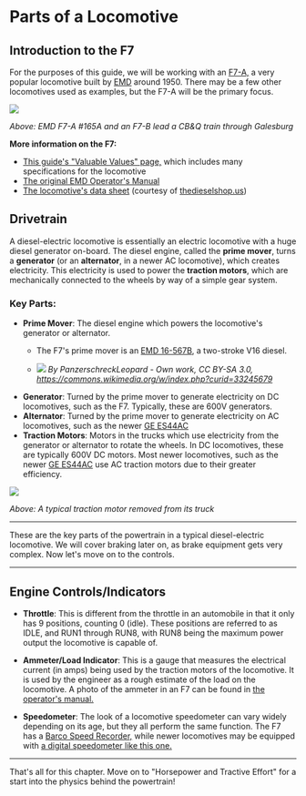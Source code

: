 # Parts of a Locomotive

## Introduction to the F7

For the purposes of this guide, we will be working with an [F7-A,](https://en.wikipedia.org/wiki/EMD_F7) a very popular locomotive built by [EMD](https://en.wikipedia.org/wiki/Electro-Motive_Diesel) around 1950. There may be a few other locomotives used as examples, but the F7-A will be the primary focus.

![](https://upload.wikimedia.org/wikipedia/commons/3/37/19680120_18_CB%26Q_Galesburg,_IL.jpg)

*Above: EMD F7-A #165A and an F7-B lead a CB&Q train through Galesburg*

**More information on the F7:**

- [This guide's "Valuable Values" page,](ValuableValues.md) which includes many specifications for the locomotive
- [The original EMD Operator's Manual](http://www.rr-fallenflags.org/manual/f7-om.pdf)
- [The locomotive's data sheet](http://www.thedieselshop.us/Data%20EMD%20F7.HTML) (courtesy of [thedieselshop.us](http://thedieselshop.us))

## Drivetrain

A diesel-electric locomotive is essentially an electric locomotive with a huge diesel generator on-board. The diesel engine, called the **prime mover**, turns a **generator** (or an **alternator**, in a newer AC locomotive), which creates electricity. This electricity is used to power the **traction motors**, which are mechanically connected to the wheels by way of a simple gear system.

### Key Parts:

- **Prime Mover**: The diesel engine which powers the locomotive's generator or alternator.
	- The F7's prime mover is an [EMD 16-567B](https://en.wikipedia.org/wiki/EMD_567), a two-stroke V16 diesel.

	- ![](https://upload.wikimedia.org/wikipedia/commons/d/d4/Emd_567B.jpg) *By PanzerschreckLeopard - Own work, CC BY-SA 3.0, https://commons.wikimedia.org/w/index.php?curid=33245679*
- **Generator**: Turned by the prime mover to  generate electricity on DC locomotives, such as the F7. Typically, these are 600V generators.
- **Alternator**: Turned by the prime mover to generate electricity on AC locomotives, such as the newer [GE ES44AC](https://en.wikipedia.org/wiki/GE_Evolution_Series#ES44AC)
- **Traction Motors**: Motors in the trucks which use electricity from the generator or alternator to rotate the wheels. In DC locomotives, these are typically 600V DC motors. Most newer locomotives, such as the newer [GE ES44AC](https://en.wikipedia.org/wiki/GE_Evolution_Series#ES44AC) use AC traction motors due to their greater efficiency.

![](http://www.progressiverailroading.com/railproducts/graphics/TMAC-EMD-RBLT12.jpg)

*Above: A typical traction motor removed from its truck*

---

These are the key parts of the powertrain in a typical diesel-electric locomotive. We will cover braking later on, as brake equipment gets very complex. Now let's move on to the controls.

---
## Engine Controls/Indicators

- **Throttle**: This is different from the throttle in an automobile in that it only has 9 positions, counting 0 (idle). These positions are referred to as IDLE, and RUN1 through RUN8, with RUN8 being the maximum power output the locomotive is capable of.

- **Ammeter/Load Indicator**: This is a gauge that measures the electrical current (in amps) being used by the traction motors of the locomotive. It is used by the engineer as a rough estimate of the load on the locomotive. A photo of the ammeter in an F7 can be found in [the operator's manual.](http://www.rr-fallenflags.org/manual/f7-om.pdf)

- **Speedometer**: The look of a locomotive speedometer can vary widely depending on its age, but they all perform the same function. The F7 has a [Barco Speed Recorder,](http://s3.amazonaws.com/rrpa_photos/58869/IMG_1012e.jpg) while newer locomotives may be equipped with [a digital speedometer like this one.](https://www.wabtec.com/uploads/styles/medium/public/BSC-LEDSpeedIndicator.jpg?itok=rXDknTQz)

---
That's all for this chapter. Move on to "Horsepower and Tractive Effort" for a start into the physics behind the powertrain!